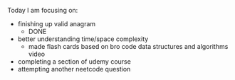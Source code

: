 Today I am focusing on:
</br>

<ul>
<li>
finishing up valid anagram 
<ul>
<li>
DONE
</li>
</ul>
</li>
<li>
better understanding time/space complexity
<ul>
<li>
made flash cards based on bro code data structures and algorithms video
</li>
</ul>
</li>
<li>
completing a section of udemy course
</li>
<li>
attempting another neetcode question
</li>
</ul>
